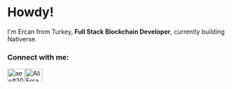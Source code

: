 # Howdy!

I'm Ercan from Turkey, <b>Full Stack Blockchain Developer</b>, currently building Nativerse.

<h3 align="left">Connect with me:</h3>
<p align="left">
<a href="https://discord.gg/aeo#2027" target="blank"><img align="center" src="https://raw.githubusercontent.com/rahuldkjain/github-profile-readme-generator/master/src/images/icons/Social/discord.svg" alt="aeo#2027" height="30" width="40" /></a><a href="https://www.linkedin.com/in/AliErcanOzgokce/?locale=en_US" target="blank"><img align="center" src="https://raw.githubusercontent.com/rahuldkjain/github-profile-readme-generator/master/src/images/icons/Social/linked-in-alt.svg" alt="Ali Ercan Ozgokce" height="30" width="40" /></a><a href="https://medium.com/@aliercanozgokce" target="blank"></a>
</p>


